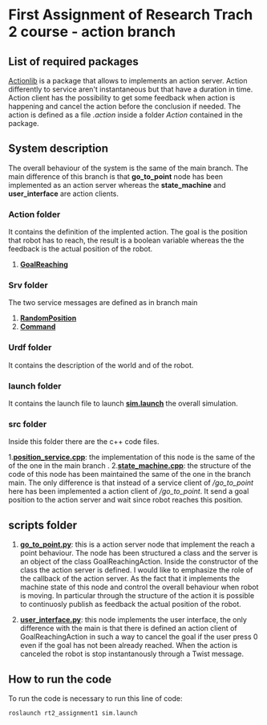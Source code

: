    
# First Assignment of Research Trach 2 course - action branch

## List of required packages

[Actionlib](http://wiki.ros.org/actionlib) is a package that allows to implements an action server. Action differently to service aren't instantaneous but that have a duration in time. Action client has the possibility to get some feedback when action is happening and cancel the action before the conclusion if needed. The action is defined as a file *.action* inside a folder *Action* contained in the package.


## System description
The overall behaviour of the system is the same of the main branch. The main difference of this branch is that **go_to_point** node has been implemented as an action server whereas the **state_machine**  and **user_interface** are action clients.

 
### Action folder
It contains the definition of the implented action.
The goal is the position that robot has to reach, the result is a boolean variable whereas the the feedback is the actual position of the robot.

1. [**GoalReaching**](https://github.com/AliceNardelli/rt2_assignment1/blob/action/action/GoalReaching.action) 

### Srv folder

The two service messages are defined as in branch main

1. [**RandomPosition**](https://github.com/AliceNardelli/rt2_assignment1/blob/action/srv/RandomPosition.srv) 
2. [**Command**](https://github.com/AliceNardelli/rt2_assignment1/blob/action/srv/Command.srv)

### Urdf folder
It contains the description of the world and of the robot.

### launch folder
It contains the launch file to launch [**sim.launch**](https://github.com/AliceNardelli/rt2_assignment1/blob/action/launch/sim.launch) the overall simulation.

### src folder

Inside this folder there are the c++ code files.

1.[**position_service.cpp**](https://github.com/AliceNardelli/rt2_assignment1/blob/action/src/position_service.cpp): the implementation of this node is the same of the of the one in the main branch
.
2.[**state_machine.cpp**](https://github.com/AliceNardelli/rt2_assignment1/blob/action/src/state_machine.cpp): the structure of the code of this node has been maintained the same of the one in the branch main. The only difference is that instead of a service client of */go_to_point* here has been implemented a action client of */go_to_point*. It send a goal position to the action server and wait since robot reaches this position.

## scripts folder

1. [**go_to_point.py**](https://github.com/AliceNardelli/rt2_assignment1/blob/action/scripts/go_to_point.py): this is a action server node that implement the reach a point behaviour. The node has been structured a class and the server is an object of the class GoalReachingAction. Inside the constructor of the class the action server is defined. I would like to emphasize the role of the callback of the action server. As the fact that it implements the machine state of this node and control the overall behaviour when robot is moving. In particular through the structure of the action it is possible to continuosly publish as feedback the actual position of the robot.

2. [**user_interface.py**](https://github.com/AliceNardelli/rt2_assignment1/blob/action/scripts/user_interface.py): this node implements the user interface, the only difference with the main is that there is defined an action client of GoalReachingAction in such a way to cancel the goal if the user press 0 even if the goal has not been already reached. When the action is canceled the robot is stop instantanously through a Twist message.

## How to run the code

To run the code is necessary to run this line of code:

```
roslaunch rt2_assignment1 sim.launch

```

